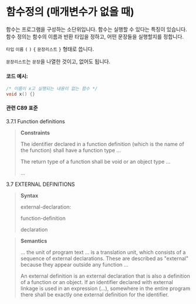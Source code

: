 # 함수정의 (매개변수가 없을 때)
함수는 프로그램을 구성하는 소단위입니다. 
함수는 실행할 수 있다는 특징이 있습니다. 
함수 정의는 함수의 이름과 반환 타입을 정하고, 어떤 문장들을 실행할지를 정합니다.

`타입` `이름` `(` `)` `{` `문장리스트` `}` 형태로 씁니다.

`문장리스트`는 `문장`을 나열한 것이고, 없어도 됩니다. 

#### 코드 예시:
```c
/* 이름이 x고 실행되는 내용이 없는 함수 */
void x() {}
```

#### 관련 C89 표준

3.7.1 Function definitions

> **Constraints**
> 
> The identifier declared in a function definition (which is the name of the function) shall have a function type ...
> 
> The return type of a function shall be void or an object type ...
> 
> ...

3.7 EXTERNAL DEFINITIONS
> **Syntax**
>
> external-declaration:
>
> function-definition
>
> declaration

> **Semantics**
>
> ... the unit of program text ... is a translation unit, which consists of a sequence of external declarations.
> These are described as "external" because they appear outside any function ...
>
> An external definition is an external declaration that is also a definition of a function or an object.
> If an identifier declared with external linkage is used in an expression (...),
> somewhere in the entire program there shall be exactly one external definition for the identifier.
